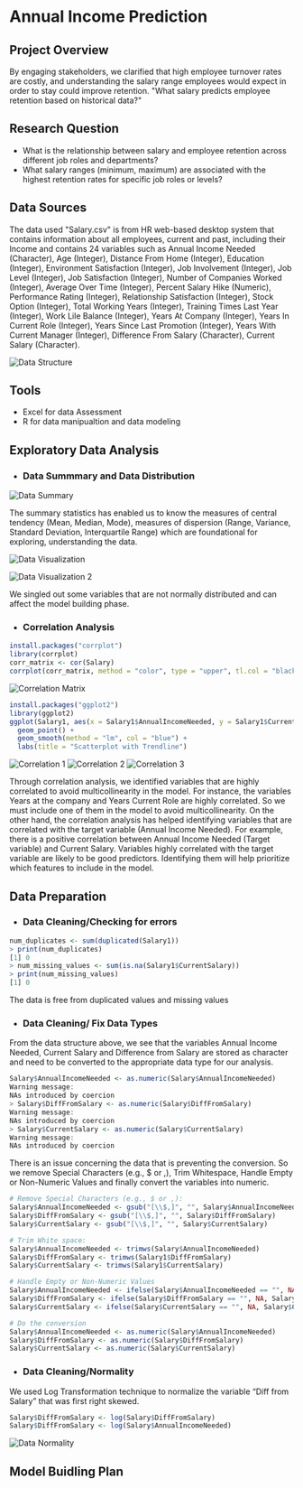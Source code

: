# Annual Income Prediction

## Project Overview

By engaging stakeholders, we clarified that high employee turnover rates are costly, and understanding the salary range employees would expect in order to stay could improve retention. "What salary predicts employee retention based on historical data?"

## Research Question
- What is the relationship between salary and employee retention across different job roles and departments?
- What salary ranges (minimum, maximum) are associated with the highest retention rates for specific job roles or levels?

## Data Sources
The data used "Salary.csv" is from HR web-based desktop system that contains information about all employees, current and past, including their Income and contains 24 variables such as Annual Income Needed (Character), Age (Integer),  Distance From Home (Integer), Education (Integer), Environment Satisfaction (Integer), Job Involvement (Integer), Job Level (Integer), Job Satisfaction (Integer), Number of Companies Worked (Integer), Average Over Time (Integer), Percent Salary Hike (Numeric), Performance Rating (Integer), Relationship Satisfaction (Integer), Stock Option (Integer), Total Working Years (Integer), Training Times Last Year (Integer), Work Lile Balance (Integer), Years At Company (Integer), Years In Current Role (Integer), Years Since Last Promotion (Integer), Years With Current Manager (Integer), Difference From Salary (Character), Current Salary (Character). 

![Data Structure](https://github.com/user-attachments/assets/be344378-3c33-4889-9e20-fd94d8ede59b)

## Tools
- Excel for data Assessment
- R for data manipualtion and data modeling

## Exploratory Data Analysis

- ### Data Summmary and Data Distribution
![Data Summary](https://github.com/user-attachments/assets/709f68a7-9126-4d83-8eb2-66830b53045d)

The summary statistics has enabled us to know the measures of central tendency (Mean, Median, Mode), measures of dispersion (Range, Variance, Standard Deviation, Interquartile Range) which are foundational for exploring, understanding the data.
  
![Data Visualization](https://github.com/user-attachments/assets/45bd0540-afbf-4360-bb03-58a19ffb1869)

![Data Visualization 2](https://github.com/user-attachments/assets/adc0536f-b646-4e02-be51-4c598bbd197a)

We singled out some variables that are not normally distributed and can affect the model building phase. 

- ### Correlation Analysis
```R
install.packages("corrplot")
library(corrplot)
corr_matrix <- cor(Salary)
corrplot(corr_matrix, method = "color", type = "upper", tl.col = "black")
```
![Correlation Matrix](https://github.com/user-attachments/assets/246c8734-8f69-42e2-9621-12ca8cf1fd56)

```R
install.packages("ggplot2")
library(ggplot2)
ggplot(Salary1, aes(x = Salary1$AnnualIncomeNeeded, y = Salary1$CurrentSalary)) +
  geom_point() +
  geom_smooth(method = "lm", col = "blue") +
  labs(title = "Scatterplot with Trendline")
```
![Correlation 1](https://github.com/user-attachments/assets/4c59aa12-5c68-4fc6-914f-4edba5674706)
![Correlation 2](https://github.com/user-attachments/assets/70e29231-bda9-4098-8d92-fe91cdb21d27)
![Correlation 3](https://github.com/user-attachments/assets/a124f2bc-f771-41d0-b5aa-7d1dabb5bf30)

Through correlation analysis, we identified variables that are highly correlated to avoid multicollinearity in the model. For instance, the variables Years at the company and Years Current Role are  highly correlated. So we must include one of them in the model to avoid multicollinearity. On the other hand, the correlation analysis has helped identifying variables that are correlated with the target variable (Annual Income Needed). For example, there is a positive correlation between  Annual Income Needed (Target variable) and Current Salary. Variables highly correlated with the target variable are likely to be good predictors. Identifying them will help prioritize which features to include in the model.

## Data Preparation
- ### Data Cleaning/Checking for errors
```R
num_duplicates <- sum(duplicated(Salary1))
> print(num_duplicates)
[1] 0 
> num_missing_values <- sum(is.na(Salary1$CurrentSalary))
> print(num_missing_values)
[1] 0
```
The data is free from duplicated values and missing values

- ### Data Cleaning/ Fix Data Types

From the data structure above, we see that the variables Annual Income Needed, Current Salary and Difference from Salary are stored as character and need to be converted to the appropriate data type for our analysis.
```R
Salary$AnnualIncomeNeeded <- as.numeric(Salary$AnnualIncomeNeeded)
Warning message:
NAs introduced by coercion 
> Salary$DiffFromSalary <- as.numeric(Salary$DiffFromSalary)
Warning message:
NAs introduced by coercion 
> Salary$CurrentSalary <- as.numeric(Salary$CurrentSalary)
Warning message:
NAs introduced by coercion
```
There is an issue concerning the data that is preventing the conversion. So we remove Special Characters (e.g., $ or ,), Trim Whitespace, Handle Empty or Non-Numeric Values and finally convert the variables into numeric.
```R
# Remove Special Characters (e.g., $ or ,):
Salary$AnnualIncomeNeeded <- gsub("[\\$,]", "", Salary$AnnualIncomeNeeded)
Salary$DiffFromSalary <- gsub("[\\$,]", "", Salary$DiffFromSalary)
Salary$CurrentSalary <- gsub("[\\$,]", "", Salary$CurrentSalary)

# Trim White space:
Salary$AnnualIncomeNeeded <- trimws(Salary$AnnualIncomeNeeded)
Salary$DiffFromSalary <- trimws(Salary1$DiffFromSalary)
Salary$CurrentSalary <- trimws(Salary1$CurrentSalary)

# Handle Empty or Non-Numeric Values
Salary$AnnualIncomeNeeded <- ifelse(Salary$AnnualIncomeNeeded == "", NA, Salary$AnnualIncomeNeeded)
Salary$DiffFromSalary <- ifelse(Salary$DiffFromSalary == "", NA, Salary$DiffFromSalary)
Salary$CurrentSalary <- ifelse(Salary$CurrentSalary == "", NA, Salary$CurrentSalary)

# Do the conversion
Salary$AnnualIncomeNeeded <- as.numeric(Salary$AnnualIncomeNeeded)
Salary$DiffFromSalary <- as.numeric(Salary$DiffFromSalary)
Salary$CurrentSalary <- as.numeric(Salary$CurrentSalary)
```
- ### Data Cleaning/Normality

We used Log Transformation technique to normalize the variable “Diff from Salary” that was first right skewed.
```R
Salary$DiffFromSalary <- log(Salary$DiffFromSalary) 
Salary$DiffFromSalary <- log(Salary$AnnualIncomeNeeded)
```
![Data Normality](https://github.com/user-attachments/assets/f685a13e-3254-4d35-83cc-15a748435f98)

## Model Buidling Plan

  
  
